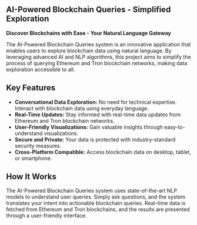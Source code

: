 ## AI-Powered Blockchain Queries - Simplified Exploration

**Discover Blockchains with Ease - Your Natural Language Gateway**

The AI-Powered Blockchain Queries system is an innovative application that enables users to explore blockchain data using natural language. By leveraging advanced AI and NLP algorithms, this project aims to simplify the process of querying Ethereum and Tron blockchain networks, making data exploration accessible to all.

## Key Features

- **Conversational Data Exploration:** No need for technical expertise. Interact with blockchain data using everyday language.
- **Real-Time Updates:** Stay informed with real-time data updates from Ethereum and Tron blockchain networks.
- **User-Friendly Visualizations:** Gain valuable insights through easy-to-understand visualizations.
- **Secure and Private:** Your data is protected with industry-standard security measures.
- **Cross-Platform Compatible:** Access blockchain data on desktop, tablet, or smartphone.

## How It Works

The AI-Powered Blockchain Queries system uses state-of-the-art NLP models to understand user queries. Simply ask questions, and the system translates your intent into actionable blockchain queries. Real-time data is fetched from Ethereum and Tron blockchains, and the results are presented through a user-friendly interface.
